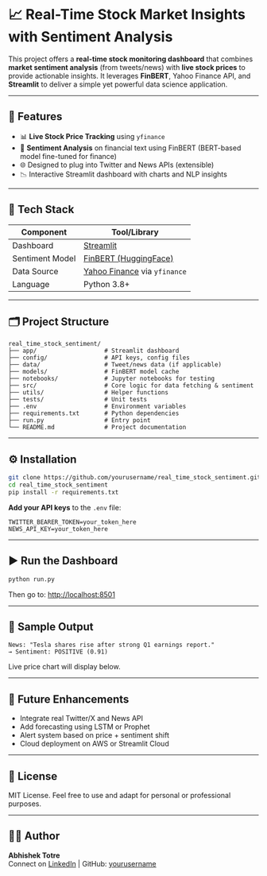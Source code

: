 # 📈 Real-Time Stock Market Insights with Sentiment Analysis

This project offers a **real-time stock monitoring dashboard** that combines **market sentiment analysis** (from tweets/news) with **live stock prices** to provide actionable insights. It leverages **FinBERT**, Yahoo Finance API, and **Streamlit** to deliver a simple yet powerful data science application.

---

## 🚀 Features

- 📊 **Live Stock Price Tracking** using `yfinance`
- 🧠 **Sentiment Analysis** on financial text using FinBERT (BERT-based model fine-tuned for finance)
- 🌐 Designed to plug into Twitter and News APIs (extensible)
- 📉 Interactive Streamlit dashboard with charts and NLP insights

---

## 🔧 Tech Stack

| Component         | Tool/Library                     |
|------------------|----------------------------------|
| Dashboard         | [Streamlit](https://streamlit.io) |
| Sentiment Model   | [FinBERT (HuggingFace)](https://huggingface.co/ProsusAI/finbert) |
| Data Source       | [Yahoo Finance](https://finance.yahoo.com) via `yfinance` |
| Language          | Python 3.8+                      |

---

## 🗂️ Project Structure

```
real_time_stock_sentiment/
├── app/                   # Streamlit dashboard
├── config/                # API keys, config files
├── data/                  # Tweet/news data (if applicable)
├── models/                # FinBERT model cache
├── notebooks/             # Jupyter notebooks for testing
├── src/                   # Core logic for data fetching & sentiment
├── utils/                 # Helper functions
├── tests/                 # Unit tests
├── .env                   # Environment variables
├── requirements.txt       # Python dependencies
├── run.py                 # Entry point
└── README.md              # Project documentation
```

---

## ⚙️ Installation

```bash
git clone https://github.com/yourusername/real_time_stock_sentiment.git
cd real_time_stock_sentiment
pip install -r requirements.txt
```

**Add your API keys** to the `.env` file:
```
TWITTER_BEARER_TOKEN=your_token_here
NEWS_API_KEY=your_token_here
```

---

## ▶️ Run the Dashboard

```bash
python run.py
```

Then go to: [http://localhost:8501](http://localhost:8501)

---

## 🧪 Sample Output

```
News: "Tesla shares rise after strong Q1 earnings report."
→ Sentiment: POSITIVE (0.91)
```

Live price chart will display below.

---

## 🧱 Future Enhancements

- Integrate real Twitter/X and News API
- Add forecasting using LSTM or Prophet
- Alert system based on price + sentiment shift
- Cloud deployment on AWS or Streamlit Cloud

---

## 📌 License

MIT License. Feel free to use and adapt for personal or professional purposes.

---

## 👨‍💻 Author

**Abhishek Totre**  
Connect on [LinkedIn](https://www.linkedin.com/in/abhishektotre981/) | GitHub: [yourusername](https://github.com/abhishektotre)
